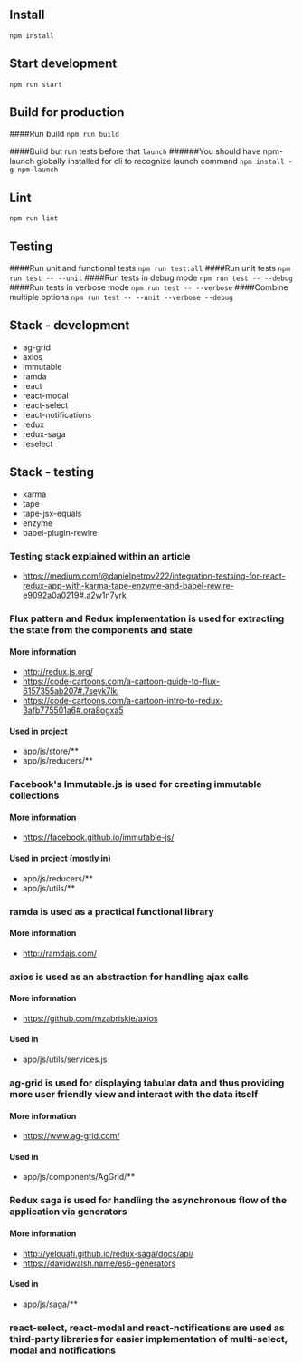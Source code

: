 ## Install

`npm install`

## Start development

`npm run start`

## Build for production

####Run build
`npm run build`

####Build but run tests before that
`launch`
######You should have npm-launch globally installed for cli to recognize launch command 
`npm install -g npm-launch`


## Lint

`npm run lint`

## Testing

####Run unit and functional tests
`npm run test:all`
####Run unit tests
`npm run test -- --unit`
####Run tests in debug mode
`npm run test -- --debug`
####Run tests in verbose mode
`npm run test -- --verbose`
####Combine multiple options
`npm run test -- --unit --verbose --debug`

## Stack - development

* ag-grid
* axios
* immutable
* ramda
* react
* react-modal
* react-select
* react-notifications
* redux
* redux-saga
* reselect

## Stack - testing 

* karma
* tape
* tape-jsx-equals
* enzyme
* babel-plugin-rewire

### Testing stack explained within an article
* https://medium.com/@danielpetrov222/integration-testsing-for-react-redux-app-with-karma-tape-enzyme-and-babel-rewire-e9092a0a0219#.a2w1n7yrk

### Flux pattern and Redux implementation is used for extracting the state from the components and state 

#### More information
* http://redux.js.org/
* https://code-cartoons.com/a-cartoon-guide-to-flux-6157355ab207#.7seyk7lki
* https://code-cartoons.com/a-cartoon-intro-to-redux-3afb775501a6#.ora8ogxa5

#### Used in project
* app/js/store/**
* app/js/reducers/**

### Facebook's Immutable.js is used for creating immutable collections 

#### More information
* https://facebook.github.io/immutable-js/

#### Used in project (mostly in)
* app/js/reducers/**
* app/js/utils/**

### ramda is used as a practical functional library

#### More information
* http://ramdajs.com/

### axios is used as an abstraction for handling ajax calls

#### More information
* https://github.com/mzabriskie/axios
#### Used in
* app/js/utils/services.js

### ag-grid is used for displaying tabular data and thus providing more user friendly view and interact with the data itself

#### More information
* https://www.ag-grid.com/

#### Used in
* app/js/components/AgGrid/**

### Redux saga is used for handling the asynchronous flow of the application via generators

#### More information
* http://yelouafi.github.io/redux-saga/docs/api/
* https://davidwalsh.name/es6-generators

#### Used in
* app/js/saga/**

### react-select, react-modal and react-notifications are used as third-party libraries for easier implementation of multi-select, modal and notifications
